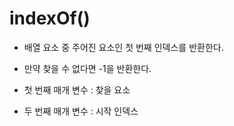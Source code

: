 # indexOf()
- 배열 요소 중 주어진 요소인 첫 번째 인덱스를 반환한다. 
- 만약 찾을 수 없다면 -1을 반환한다.

- 첫 번째 매개 변수 : 찾을 요소
- 두 번째 매개 변수 : 시작 인덱스
